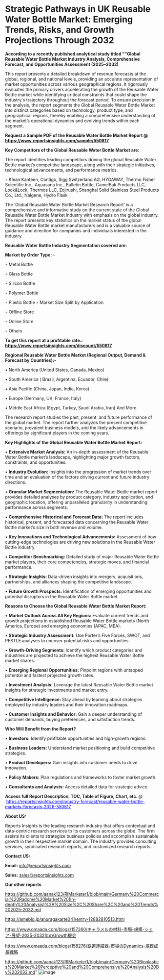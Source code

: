 # Strategic Pathways in UK Reusable Water Bottle Market: Emerging Trends, Risks, and Growth Projections Through 2032

<strong>According to a recently published analytical study titled ""Global Reusable Water Bottle Market Industry Analysis, Comprehensive Forecast, and Opportunities Assessment (2025–2032)</strong>

This report presents a detailed breakdown of revenue forecasts at the global, regional, and national levels, providing an accurate representation of market opportunities across various geographical regions. It rigorously evaluates the primary drivers accelerating the growth of the Reusable Water Bottle market while identifying critical constraints that could shape the industry's trajectory throughout the forecast period. To ensure precision in the analysis, the report segments the Global Reusable Water Bottle Market into distinct categories based on technology, product type, and geographical regions, thereby enabling a comprehensive understanding of the market’s operational dynamics and evolving trends within each segment.

<strong>Request a Sample PDF of the Reusable Water Bottle Market Report </strong><strong>@<a href=https://www.reportsinsights.com/sample/550817 style=color:#0000ff;> https://www.reportsinsights.com/sample/550817</a></strong></font>

<strong>Key Competitors of the Global Reusable Water Bottle Market are:</strong>

The report identifies leading competitors driving the global Reusable Water Bottle market’s competitive landscape, along with their strategic initiatives, technological advancements, and performance metrics.

‣ Klean Kanteen, Contigo, Sigg Switzerland AG, HYDAWAY, Thermo Fisher Scientific Inc., Aquasana Inc., Bulletin Bottle, CamelBak Products LLC, Lock&Lock, Thermos LLC, Zojirushi, Shanghai Solid Stainless Steel Products Co., Ltd., Nalgene, Hydro Flask

The ‘Global Reusable Water Bottle Market Research Report’ is a comprehensive and informative study on the current state of the Global Reusable Water Bottle Market industry with emphasis on the global industry. The report presents key statistics on the market status of the global Reusable Water Bottle market manufacturers and is a valuable source of guidance and direction for companies and individuals interested in the industry.

<strong>Reusable Water Bottle Industry Segmentation covered are:</strong>

<strong>Market by Order Type: </strong>
‣ 

‣ Metal Bottle

‣ Glass Bottle

‣ Silicon Bottle

‣ Polymer Bottle

‣ Plastic Bottle
‣ Market Size Split by Application

‣ Offline Store

‣ Online Store

‣ Others

<strong>To get this report at a profitable rate.: <a href=https://www.reportsinsights.com/discount/550817 style=color:#0000ff;>https://www.reportsinsights.com/discount/550817</a></strong></font>

<strong>Regional Reusable Water Bottle Market (Regional Output, Demand &amp; Forecast by Countries):-</strong>

• North America (United States, Canada, Mexico)

• South America ( Brazil, Argentina, Ecuador, Chile)

• Asia Pacific (China, Japan, India, Korea)

• Europe (Germany, UK, France, Italy)

• Middle East Africa (Egypt, Turkey, Saudi Arabia, Iran) And More.

The research report studies the past, present, and future performance of the global market. The report further analyzes the present competitive scenario, prevalent business models, and the likely advancements in offerings by significant players in the coming years.

<strong>Key Highlights of the Global Reusable Water Bottle Market Report:</strong>

• <strong>Extensive Market Analysis:</strong> An in-depth assessment of the Reusable Water Bottle market’s landscape, highlighting major growth factors, constraints, and opportunities.

• <strong>Industry Evolution:</strong> Insights into the progression of market trends over time and an evaluation of the factors driving current and future industry directions.

• <strong>Granular Market Segmentation:</strong> The Reusable Water Bottle market report provides detailed analyses by product category, industry application, and geographic location, offering unparalleled granularity in understanding performance across segments.

• <strong>Comprehensive Historical and Forecast Data:</strong> The report includes historical, present, and forecasted data concerning the Reusable Water Bottle market’s size in both revenue and volume.

• <strong>Key Innovations and Technological Advancements:</strong> Assessment of how cutting-edge technologies are driving new solutions in the Reusable Water Bottle industry.

• <strong>Competitor Benchmarking:</strong> Detailed study of major Reusable Water Bottle market players, their core competencies, strategic moves, and financial performance.

• <strong>Strategic Insights:</strong> Data-driven insights into mergers, acquisitions, partnerships, and alliances shaping the competitive landscape.

• <strong>Future Growth Prospects:</strong> Identification of emerging opportunities and potential disruptors in the Reusable Water Bottle market.

<strong>Reasons to Choose the Global Reusable Water Bottle Market Report:</strong>

• <strong>Market Outlook Across All Key Regions:</strong> Evaluate current trends and growth projections in established Reusable Water Bottle markets (North America, Europe) and emerging economies (APAC, MEA).

• <strong>Strategic Industry Assessment:</strong> Use Porter’s Five Forces, SWOT, and PESTLE analyses to uncover potential risks and opportunities.

• <strong>Growth-Driving Segments:</strong> Identify which product categories and industries are projected to achieve the highest Reusable Water Bottle market shares.

• <strong>Emerging Regional Opportunities:</strong> Pinpoint regions with untapped potential and fastest projected growth rates.

• <strong>Investment Analysis:</strong> Leverage the latest Reusable Water Bottle market insights for strategic investments and market entry.

• <strong>Competitive Intelligence:</strong> Stay ahead by learning about strategies employed by industry leaders and their innovation roadmaps.

• <strong>Customer Insights and Behavior:</strong> Gain a deeper understanding of customer demands, buying preferences, and satisfaction trends.

<strong>Who Will Benefit from the Report?</strong>

• <strong>Investors:</strong> Identify profitable opportunities and high-growth regions.

• <strong>Business Leaders:</strong> Understand market positioning and build competitive strategies.

• <strong>Product Developers:</strong> Gain insights into customer needs to drive innovation.

• <strong>Policy Makers:</strong> Plan regulations and frameworks to foster market growth.

• <strong>Consultants and Analysts:</strong> Access detailed data for strategic advice.
</ul>
<strong>Access full Report Description, TOC, Table of Figure, Chart, etc. </strong>@  <a href=https://reportsinsights.com/industry-forecast/reusable-water-bottle-markets-forecasts-2026-550817 style=color:#0000ff;>https://reportsinsights.com/industry-forecast/reusable-water-bottle-markets-forecasts-2026-550817</a></font>

<strong><strong>About US</strong>:</strong>

Reports Insights is the leading research industry that offers contextual and data-centric research services to its customers across the globe. The firm assists its clients to strategize business policies and accomplish sustainable growth in their respective market domain. The industry provides consulting services, syndicated research reports, and customized research reports.

<strong>Contact US:</strong>

<p class=""""><b>Email:</b> <a href=mailto:info@reportsinsights.com>info@reportsinsights.com</a></p>
<p class=""""><b>Sales:</b> <a href=mailto:sales@reportsinsights.com>sales@reportsinsights.com</a></p>

<strong>Our other reports</strong>

<a href=https://github.com/aanak123/RIMarketer1/blob/main/Germany%20Commercial%20Radome%20Market%20(In-depth%20Analysis)%3A%20Size%2C%20Share%2C%20and%20Trends%202025-2032.md>https://github.com/aanak123/RIMarketer1/blob/main/Germany%20Commercial%20Radome%20Market%20(In-depth%20Analysis)%3A%20Size%2C%20Share%2C%20and%20Trends%202025-2032.md</a>

<a href=https://ameblo.jp/anuragakarte041/entry-12882810513.html>https://ameblo.jp/anuragakarte041/entry-12882810513.html</a>

<a href=https://www.omaada.com/blogs/157260/キャラメルの材料-市場-規模-シェア-展望-2025-2032年のGrowth機会>https://www.omaada.com/blogs/157260/キャラメルの材料-市場-規模-シェア-展望-2025-2032年のGrowth機会</a>

<a href=https://www.omaada.com/blogs/158276/鉄道連結器-市場のDynamics-規模成長戦略>https://www.omaada.com/blogs/158276/鉄道連結器-市場のDynamics-規模成長戦略</a>

<a href=https://github.com/aanak123/RIMarketer1/blob/main/Germany%20Bioplastics%20Market%20Perceptive%20and%20Comprehensive%20Analysis%20By%202032.md>https://github.com/aanak123/RIMarketer1/blob/main/Germany%20Bioplastics%20Market%20Perceptive%20and%20Comprehensive%20Analysis%20By%202032.md</a>"
![image](https://github.com/user-attachments/assets/c08257ed-9142-463a-bbb8-40fd638371f0)
